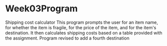 # Week03Program
Shipping cost calculator
This program prompts the user for an item name, for whether the item is fragile, for the price of the item, and for the item's destination. It then calculates shipping costs based on a table provided with the assignment.
Program revised to add a fourth destination
